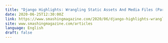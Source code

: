 ```yaml
---
title: "Django Highlights: Wrangling Static Assets And Media Files (Part 4)"
date: 2020-06-25T12:30:00Z
link: https://www.smashingmagazine.com/2020/06/django-highlights-wrangling-static-assets-media-files-part-4/?utm_medium=RSS&utm_source=news.12bit.vn
site: www.smashingmagazine.com/articles
language: English
draft: false
---
```

